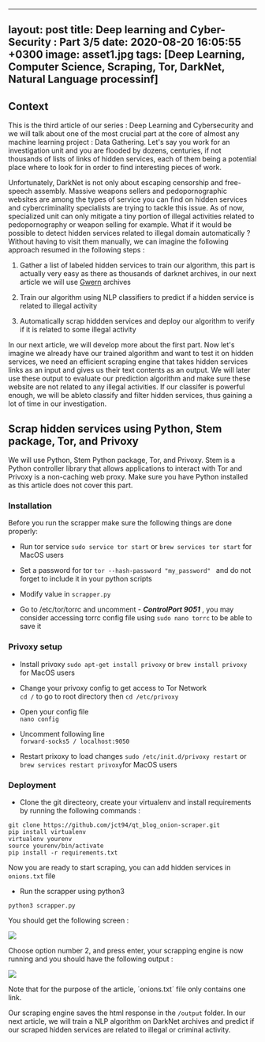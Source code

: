  ---
layout: post
title:  Deep learning and Cyber-Security : Part 3/5
date:   2020-08-20 16:05:55 +0300
image:  asset1.jpg
tags:   [Deep Learning, Computer Science, Scraping, Tor, DarkNet, Natural Language processinf]
---

## Context 

This is the third article of our series : Deep Learning and Cybersecurity and we will talk about one of the most crucial part at the core of almost any machine learning project : Data Gathering. Let's say you work for an investigation unit and you are flooded by dozens, centuries, if not thousands of lists of links of hidden services, each of them being a potential place where to look for in order to find interesting pieces of work. 

Unfortunately, DarkNet is not only about escaping censorship and free-speech assembly. Massive weapons sellers and pedopornographic websites are among the types of service you can find on hidden services and cybercriminality specialists are trying to tackle this issue. As of now, specialized unit can only mitigate a tiny portion of illegal activities related to pedopornography or weapon selling for example. What if it would be possible to detect hidden services related to illegal domain automatically ? Without having to visit them manually, we can imagine the following approach resumed in the following steps :


1. Gather a list of labeled hidden services to train our algorithm, this part is actually very easy as there as thousands of darknet archives, in our next article we will use [Gwern](https://www.gwern.net/DNM-archives) archives 

2. Train our algorithm using NLP classifiers to predict if a hidden service is related to illegal activity

3. Automatically scrap hiddden services and deploy our algorithm to verify if it is related to some illegal activity 

In our next article, we will develop more about the first part. Now let's imagine we already have our trained algorithm and want to test it on hidden services, we need an efficient scraping engine that takes hidden services links as an input and gives us their text contents as an output. We will later use these output to evaluate our prediction algorithm and make sure these website are not related to any illegal activities. If our classifer is powerful enough, we will be ableto classify and filter hidden services, thus gaining a lot of time in our investigation. 

## Scrap hidden services using Python, Stem package,  Tor, and Privoxy

We will use Python, Stem Python package, Tor, and Privoxy. 
Stem is a Python controller library that allows applications to interact with Tor and Privoxy is a non-caching web proxy. 
Make sure you have Python installed as this article does not cover this part. 

### Installation 

Before you run the scrapper make sure the following things are done properly:

* Run tor service
`sudo service tor start`
or `brew services tor start` for MacOS users


* Set a password for tor
`tor --hash-password "my_password" ` and do not forget to include it in your python scripts

* Modify value in `scrapper.py`

* Go to /etc/tor/torrc and uncomment - _**ControlPort 9051**_ , you may consider accessing torrc config file using `sudo nano torrc` to be able to save it

### Privoxy setup

* Install privoxy
`sudo apt-get install privoxy`
or `brew install privoxy` for MacOS users


* Change your privoxy config to get access to Tor Network  
`cd /` to go to root directory then
`cd /etc/privoxy`  

* Open your config file  
`nano config`

* Uncomment following line  
`forward-socks5 / localhost:9050`

* Restart prixoxy to load changes
`sudo /etc/init.d/privoxy restart` or
`brew services restart privoxy`for MacOS users

### Deployment

* Clone the git directeory, create your virtualenv and install requirements by running the following commands :

```
git clone https://github.com/jct94/qt_blog_onion-scraper.git
pip install virtualenv    
virtualenv yourenv   
source yourenv/bin/activate    
pip install -r requirements.txt    
```

Now you are ready to start scraping, you can add hidden services in `onions.txt` file

* Run the scrapper using python3

```
python3 scrapper.py
```

You should get the following screen :

![](screen1.png)

Choose option number 2, and press enter, your scrapping engine is now running and you should have the following output :

![](screen2.png)

Note that for the purpose of the article, ´onions.txt´ file only contains one link.

Our scraping engine saves the html response in the `/output` folder. In our next article, we will train a NLP algorithm on DarkNet archives and predict if our scraped hidden services are related to illegal or criminal activity.